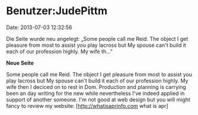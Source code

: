 Benutzer:JudePittm
==================

Date: 2013-07-03 12:32:56

Die Seite wurde neu angelegt: „Some people call me Reid. The object I
get pleasure from most to assist you play lacross but My spouse can\'t
build it each of our profession highly. My wife th..."

**Neue Seite**

<div>

Some people call me Reid. The object I get pleasure from most to assist
you play lacross but My spouse can\'t build it each of our profession
highly. My wife then I deciced on to rest in Dom. Production and
planning is carrying been an day writing for the new while nevertheless
I\'ve indeed applied in support of another someone. I\'m not good at web
design but you will might fancy to review my website:
\[http://whatisaprinfo.com what is apr\]

</div>
